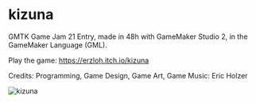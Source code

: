 # kizuna
GMTK Game Jam 21 Entry, made in 48h with GameMaker Studio 2, in the GameMaker Language (GML).

Play the game: https://erzloh.itch.io/kizuna

Credits:
Programming, Game Design, Game Art, Game Music: Eric Holzer

![kizuna](https://user-images.githubusercontent.com/48589114/224672792-7732a069-c2b4-4e67-8f81-88611b778360.png)
